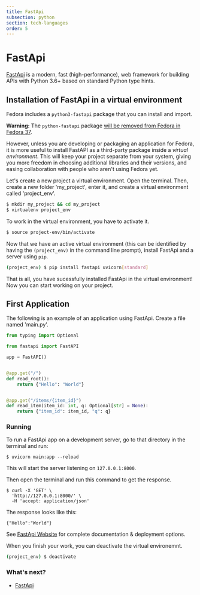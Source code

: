 ```yaml
---
title: FastApi
subsection: python
section: tech-languages
order: 5
---
```


# FastApi

[FastApi](https://fastapi.tiangolo.com/) is a modern, fast (high-performance), web framework for building APIs with Python 3.6+ based on standard Python type hints.

## Installation of FastApi in a virtual environment

Fedora includes a `python3-fastapi` package that you can install and import.

**Warning:** The `python-fastapi` package [will be removed from Fedora in Fedora 37](https://src.fedoraproject.org/rpms/python-fastapi/c/584bd1fef19c95576a4511a3dae77b4d35136258?branch=f37).

However, unless you are developing or packaging an application for Fedora, it is more useful to install FastAPI as a third-party package inside a *virtual environment*.
This will keep your project separate from your system, giving you more freedom in choosing additional libraries and their versions, and easing collaboration with people who aren't using Fedora yet.

Let's create a new project a virtual environment.
Open the terminal. Then, create a new folder 'my_project', enter it, and create a virtual environment called 'project_env'.

```bash
$ mkdir my_project && cd my_project
$ virtualenv project_env
```
To work in the virtual environment, you have to activate it.

```bash
$ source project-env/bin/activate
```

Now that we have an active virtual environment (this can be identified by having the `(project_env)` in the command line prompt), install FastApi and a server using `pip`.

```bash
(project_env) $ pip install fastapi uvicorn[standard]
```
That is all, you have sucessfully installed FastApi in the virtual environment!
Now you can start working on your project.

## First Application

The following is an example of an application using FastApi.
Create a file named 'main.py'.

```python
from typing import Optional

from fastapi import FastAPI

app = FastAPI()


@app.get("/")
def read_root():
    return {"Hello": "World"}


@app.get("/items/{item_id}")
def read_item(item_id: int, q: Optional[str] = None):
    return {"item_id": item_id, "q": q}
```
### Running

To run a FastApi app on a development server, go to that directory in the terminal and run:

```console
$ uvicorn main:app --reload
```
This will start the server listening on `127.0.0.1:8000`.

Then open the terminal and run this command to get the response.
```console
$ curl -X 'GET' \
  'http://127.0.0.1:8000/' \
  -H 'accept: application/json'
```

The response looks like this:
```
{"Hello":"World"}
```

See [FastApi Website](https://fastapi.tiangolo.com/) for complete documentation & deployment options.

When you finish your work, you can deactivate the virtual environemnt.

```bash
(project_env) $ deactivate
```

### What's next?

* [FastApi](https://fastapi.tiangolo.com/)
